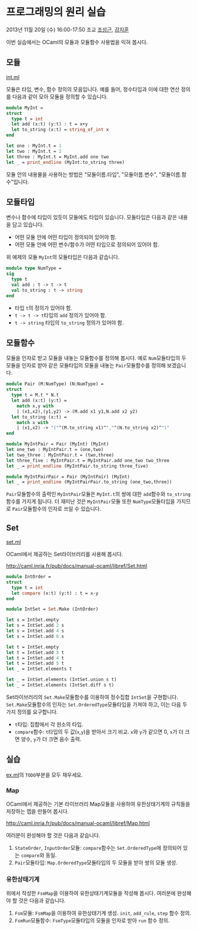# 프로그래밍의 원리 실습 #

2013년 11월 20일 (수) 16:00-17:50 조교
[조성근](http://ropas.snu.ac.kr/~skcho),
[강지훈](http://ropas.snu.ac.kr/~jhkang)

이번 실습에서는 OCaml의 모듈과 모듈함수 사용법을 익혀 봅시다.

## 모듈 ##

[int.ml](int.ml)

모듈은 타입, 변수, 함수 정의의 모음입니다.  예를 들어, 정수타입과 이에
대한 연산 정의를 다음과 같이 모아 모듈을 정의할 수 있습니다.

```ocaml
module MyInt = 
struct 
  type t = int
  let add (x:t) (y:t) : t = x+y
  let to_string (x:t) = string_of_int x  
end

let one : MyInt.t = 1
let two : MyInt.t = 2
let three : MyInt.t = MyInt.add one two
let _ = print_endline (MyInt.to_string three)
```

모듈 안의 내용물을 사용하는 방법은 "모듈이름.타입", "모듈이름.변수",
"모듈이름.함수"입니다.

## 모듈타입 ##

변수나 함수에 타입이 있듯이 모듈에도 타입이 있습니다.  모듈타입은
다음과 같은 내용을 담고 있습니다.

* 어떤 모듈 안에 어떤 타입이 정의되어 있어야 함.
* 어떤 모듈 안에 어떤 변수/함수가 어떤 타입으로 정의되어 있어야 함.

위 예제의 모듈 `MyInt`의 모듈타입은 다음과 같습니다.

```ocaml
module type NumType = 
sig
  type t
  val add : t -> t -> t
  val to_string : t -> string
end
```

* 타입 `t`의 정의가 있어야 함.
* `t -> t -> t`타입의 `add` 정의가 있어야 함.
* `t -> string` 타입의 `to_string` 정의가 있어야 함.

## 모듈함수 ##

모듈을 인자로 받고 모듈을 내놓는 모듈함수를 정의해 봅시다.  예로
`Num`모듈타입의 두 모듈을 인자로 받아 같은 모듈타입의 모듈을 내놓는
`Pair`모듈함수를 정의해 보겠습니다.

```ocaml
module Pair (M:NumType) (N:NumType) =
struct
  type t = M.t * N.t
  let add (x:t) (y:t) = 
    match x,y with
    | (x1,x2),(y1,y2) -> (M.add x1 y1,N.add x2 y2)
  let to_string (x:t) = 
    match x with
    | (x1,x2) -> "("^(M.to_string x1)^","^(N.to_string x2)^")"
end

module MyIntPair = Pair (MyInt) (MyInt)
let one_two : MyIntPair.t = (one,two)
let two_three : MyIntPair.t = (two,three)
let three_five : MyIntPair.t = MyIntPair.add one_two two_three
let _ = print_endline (MyIntPair.to_string three_five)

module MyIntPairPair = Pair (MyIntPair) (MyInt)
let _ = print_endline (MyIntPairPair.to_string (one_two,three))
```

`Pair`모듈함수의 출력인 `MyIntPair`모듈은 `MyInt.t`의 쌍에 대한
`add`함수와 `to_string`함수를 가지게 됩니다.  더 재미난 것은
`MyIntPair`모듈 또한 `NumType`모듈타입을 가지므로 `Pair`모듈함수의
인자로 쓰일 수 있습니다.

## Set ##

[set.ml](set.ml)

OCaml에서 제공하는 Set라이브러리를 사용해 봅시다.

http://caml.inria.fr/pub/docs/manual-ocaml/libref/Set.html

```ocaml
module IntOrder =
struct 
  type t = int
  let compare (x:t) (y:t) : t = x-y
end

module IntSet = Set.Make (IntOrder)

let s = IntSet.empty
let s = IntSet.add 2 s
let s = IntSet.add 4 s
let s = IntSet.add 6 s

let t = IntSet.empty
let t = IntSet.add 3 t
let t = IntSet.add 4 t
let t = IntSet.add 5 t
let _ = IntSet.elements t

let _ = IntSet.elements (IntSet.union s t)
let _ = IntSet.elements (IntSet.diff s t)
```

Set라이브러리의 `Set.Make`모듈함수를 이용하여 정수집합 `IntSet`을
구현합니다.  `Set.Make`모듈함수의 인자는 `Set.OrderedType`모듈타입을
가져야 하고, 이는 다음 두 가지 정의를 요구합니다.

* `t`타입: 집합에서 각 원소의 타입.
* `compare`함수: `t`타입의 두 값(`x`,`y`)을 받아서 크기 비교.  `x`와
  `y`가 같으면 0, `x`가 더 크면 양수, `y`가 더 크면 음수 출력.

## 실습 ##

[ex.ml](ex.ml)의 `TODO`부분을 모두 채우세요.

### Map ###

OCaml에서 제공하는 기본 라이브러리 Map모듈을 사용하여 유한상태기계의
규칙들을 저장하는 맵을 만들어 봅시다.

http://caml.inria.fr/pub/docs/manual-ocaml/libref/Map.html

여러분이 완성해야 할 것은 다음과 같습니다.

1. `StateOrder`, `InputOrder`모듈: `compare`함수는 `Set.OrderedType`에
정의되어 있는 `compare`와 동일.
2. `Pair`모듈타입: `Map.OrderedType`모듈타입의 두 모듈을 받아 쌍의 모듈
생성.

### 유한상태기계 ###

위에서 작성한 `FsmMap`을 이용하여 유한상태기계모듈을 작성해 봅시다.
여러분에 완성해야 할 것은 다음과 같습니다.

1. `Fsm`모듈: `FsmMap`을 이용하여 유한상태기계 생성.  `init`,
`add_rule`, `step` 함수 정의.
2. `FsmRun`모듈함수: `FsmType`모듈타입의 모듈을 인자로 받아 `run` 함수
정의.
